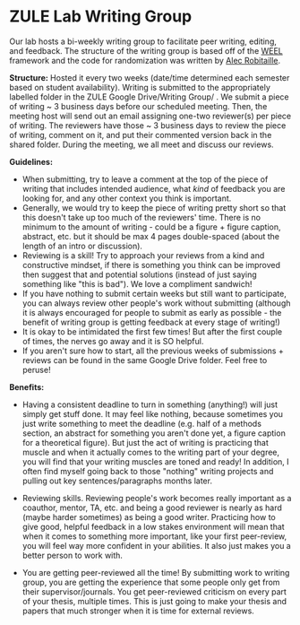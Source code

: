 # ZULE Lab Writing Group  

Our lab hosts a bi-weekly writing group to facilitate peer writing, editing, and feedback. The structure of the writing group is based off of the [WEEL](https://weel.gitlab.io/prospective_students/) framework and the code for randomization was written by [Alec Robitaille](https://robitalec.ca/).  

**Structure:** Hosted it every two weeks (date/time determined each semester based on student availability). Writing is submitted to the appropriately labelled folder in the ZULE Google Drive/Writing Group/ . We submit a piece of writing ~ 3 business days before our scheduled meeting. Then, the meeting host will send out an email assigning one-two reviewer(s) per piece of writing. The reviewers have those ~ 3 business days to review the piece of writing, comment on it, and put their commented version back in the shared folder. During the meeting, we all meet and discuss our reviews.  

**Guidelines:** 
- When submitting, try to leave a comment at the top of the piece of writing that includes intended audience, what *kind* of feedback you are looking for, and any other context you think is important.
- Generally, we would try to keep the piece of writing pretty short so that this doesn't take up too much of the reviewers' time. There is no minimum to the amount of writing - could be a figure + figure caption, abstract, etc. but it should be max 4 pages double-spaced (about the length of an intro or discussion).  
- Reviewing is a skill! Try to approach your reviews from a kind and constructive mindset, if there is something you think can be improved then suggest that and potential solutions (instead of just saying something like "this is bad"). We love a compliment sandwich!
- If you have nothing to submit certain weeks but still want to participate, you can always review other people's work without submitting (although it is always encouraged for people to submit as early as possible - the benefit of writing group is getting feedback at every stage of writing!)  
- It is okay to be intimidated the first few times! But after the first couple of times, the nerves go away and it is SO helpful.  
- If you aren't sure how to start, all the previous weeks of submissions + reviews can be found in the same Google Drive folder. Feel free to peruse! 


**Benefits:**
- Having a consistent deadline to turn in something (anything!) will just simply get stuff done. It may feel like nothing, because sometimes you just write something to meet the deadline (e.g. half of a methods section, an abstract for something you aren't done yet, a figure caption for a theoretical figure). But just the act of writing is practicing that muscle and when it actually comes to the writing part of your degree, you will find that your writing muscles are toned and ready! In addition, I often find myself going back to those "nothing" writing projects and pulling out key sentences/paragraphs months later.

- Reviewing skills. Reviewing people's work becomes really important as a coauthor, mentor, TA, etc. and being a good reviewer is nearly as hard (maybe harder sometimes) as being a good writer. Practicing how to give good, helpful feedback in a low stakes environment will mean that when it comes to something more important, like your first peer-review, you will feel way more confident in your abilities. It also just makes you a better person to work with.

- You are getting peer-reviewed all the time! By submitting work to writing group, you are getting the experience that some people only get from their supervisor/journals. You get peer-reviewed criticism on every part of your thesis, multiple times. This is just going to make your thesis and papers that much stronger when it is time for external reviews.